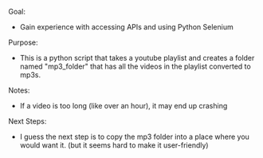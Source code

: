 Goal:
- Gain experience with accessing APIs and using Python Selenium

Purpose:
- This is a python script that takes a youtube playlist and creates a folder named "mp3_folder" that has all the videos in the playlist converted to mp3s. 

Notes:
- If a video is too long (like over an hour), it may end up crashing

Next Steps:
- I guess the next step is to copy the mp3 folder into a place where you would want it. (but it seems hard to make it user-friendly)
